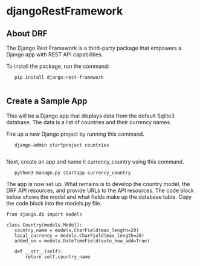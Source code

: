 # djangoRestFramework
## About DRF
The Django Rest Framework is a third-party package that empowers a Django app with REST API capabilities.

To install the package, run the command:

```
   pip install django-rest-framework
   
```

## Create a Sample App

This will be a Django app that displays data from the default Sqlite3 database. The data is a list of countries and their currency names.

Fire up a new Django project by running this command.

```
   django-admin startproject countries
   
```

Next, create an app and name it currency_country using this command.

```
   python3 manage.py startapp currency_country

```

The app is now set up. What remains is to develop the country model, the DRF API resources, and provide URLs to the API resources. The code block below shows the model and what fields make up the database table. Copy the code block into the models.py file.

```
from django.db import models

class Country(models.Model):
   country_name = models.CharField(max_length=20)
   local_currency = models.CharField(max_length=20)
   added_on = models.DateTimeField(auto_now_add=True)
   
   def __str__(self):
       return self.country_name

```
